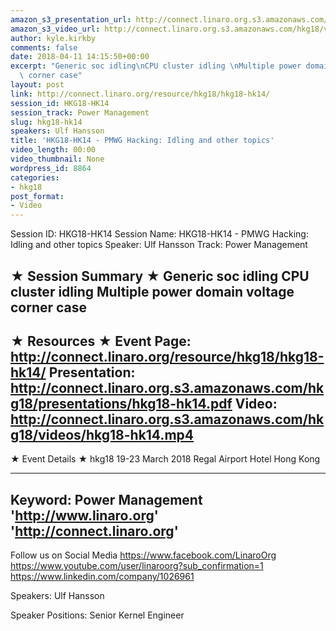 ```yaml
---
amazon_s3_presentation_url: http://connect.linaro.org.s3.amazonaws.com/hkg18/presentations/hkg18-hk14.pdf
amazon_s3_video_url: http://connect.linaro.org.s3.amazonaws.com/hkg18/videos/hkg18-hk14.mp4
author: kyle.kirkby
comments: false
date: 2018-04-11 14:15:50+00:00
excerpt: "Generic soc idling\nCPU cluster idling \nMultiple power domain\nvoltage\
  \ corner case"
layout: post
link: http://connect.linaro.org/resource/hkg18/hkg18-hk14/
session_id: HKG18-HK14
session_track: Power Management
slug: hkg18-hk14
speakers: Ulf Hansson
title: 'HKG18-HK14 - PMWG Hacking: Idling and other topics'
video_length: 00:00
video_thumbnail: None
wordpress_id: 8864
categories:
- hkg18
post_format:
- Video
---
```


Session ID: HKG18-HK14
Session Name: HKG18-HK14 - PMWG Hacking: Idling and other topics
Speaker: Ulf Hansson
Track: Power Management


★ Session Summary ★
Generic soc idling
CPU cluster idling 
Multiple power domain
voltage corner case
---------------------------------------------------
★ Resources ★
Event Page: http://connect.linaro.org/resource/hkg18/hkg18-hk14/
Presentation: http://connect.linaro.org.s3.amazonaws.com/hkg18/presentations/hkg18-hk14.pdf
Video: http://connect.linaro.org.s3.amazonaws.com/hkg18/videos/hkg18-hk14.mp4
 ---------------------------------------------------
★ Event Details ★
hkg18
19-23 March 2018 
Regal Airport Hotel Hong Kong

---------------------------------------------------
Keyword: Power Management
'http://www.linaro.org'
'http://connect.linaro.org'
---------------------------------------------------
Follow us on Social Media
https://www.facebook.com/LinaroOrg
https://www.youtube.com/user/linaroorg?sub_confirmation=1
https://www.linkedin.com/company/1026961

Speakers: Ulf Hansson

Speaker Positions: Senior Kernel Engineer



